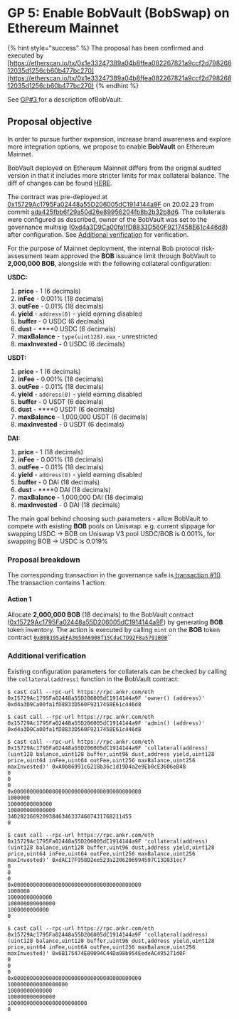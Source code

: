 # GP 5: Enable BobVault (BobSwap) on Ethereum Mainnet

{% hint style="success" %}
The proposal has been confirmed and executed by [https://etherscan.io/tx/0x1e33247389a04b8ffea082267821a9ccf2d79826812035d1256cb60b477bc270](https://etherscan.io/tx/0x1e33247389a04b8ffea082267821a9ccf2d79826812035d1256cb60b477bc270)
{% endhint %}

See [GP#3 ](gp-3-enable-bobvault-bobswap-for-public-use.md)for a description ofBobVault.

## Proposal objective

In order to pursue further expansion, increase brand awareness and explore more integration options, we propose to enable **BobVault** on Ethereum Mainnet.

BobVault deployed on Ethereum Mainnet differs from the original audited version in that it includes more stricter limits for max collateral balance. The diff of changes can be found [HERE](https://github.com/zkBob/zkbob-contracts/compare/c78a75c06aa43c708fa8422c8ceab7ea06e038d6...5202aed484df76ced3a79bea2b693ffbf45103f2).

The contract was pre-deployed at [0x15729Ac1795Fa02448a55D206005dC1914144a9F](https://etherscan.io/address/0x15729Ac1795Fa02448a55D206005dC1914144a9F) on 20.02.23 from commit [ada425fbb6f29a50d26e89956204fb8b2b32b8d6](https://github.com/zkBob/zkbob-contracts/tree/ada425fbb6f29a50d26e89956204fb8b2b32b8d6). The collaterals were configured as described, owner of the BobVault was set to the governance multisig ([0xd4a3D9Ca00fa1fD8833D560F9217458E61c446d8](https://etherscan.io/address/0xd4a3D9Ca00fa1fD8833D560F9217458E61c446d8)) after configuration. See [Additional verification](https://www.notion.so/Additional-verification-962dc66f98634005996cbbaaccb1e744) for verification.

For the purpose of Mainnet deployment, the internal Bob protocol risk-assessment team approved the **BOB** issuance limit through BobVault to **2,000,000 BOB**, alongside with the following collateral configuration:

**USDC:**

1. **price** - 1 (6 decimals)
2. **inFee** - 0.001% (18 decimals)
3. **outFee** - 0.01% (18 decimals)
4. **yield** - `address(0)` - yield earning disabled
5. **buffer** - 0 USDC (6 decimals)
6. **dust** - \*\*\*\*0 USDC (6 decimals)
7. **maxBalance** - `type(uint128).max` - unrestricted
8. **maxInvested** - 0 USDC (6 decimals)

**USDT:**

1. **price** - 1 (6 decimals)
2. **inFee** - 0.001% (18 decimals)
3. **outFee** - 0.01% (18 decimals)
4. **yield** - `address(0)` - yield earning disabled
5. **buffer** - 0 USDT (6 decimals)
6. **dust** - \*\*\*\*0 USDT (6 decimals)
7. **maxBalance** - 1,000,000 USDT (6 decimals)
8. **maxInvested** - 0 USDT (6 decimals)

**DAI:**

1. **price** - 1 (18 decimals)
2. **inFee** - 0.001% (18 decimals)
3. **outFee** - 0.01% (18 decimals)
4. **yield** - `address(0)` - yield earning disabled
5. **buffer** - 0 DAI (18 decimals)
6. **dust** - \*\*\*\*0 DAI (18 decimals)
7. **maxBalance** - 1,000,000 DAI (18 decimals)
8. **maxInvested** - 0 DAI (18 decimals)

The main goal behind choosing such parameters - allow BobVault to compete with existing **BOB** pools on Uniswap. e.g. current slippage for swapping USDC → BOB on Uniswap V3 pool USDC/BOB is 0.001%, for swapping BOB → USDC is 0.019%

### Proposal breakdown

The corresponding transaction in the governance safe is[ transaction #10](https://app.safe.global/eth:0xd4a3D9Ca00fa1fD8833D560F9217458E61c446d8/transactions/tx?id=multisig\_0xd4a3D9Ca00fa1fD8833D560F9217458E61c446d8\_0x7098c6594535272e35904aa4065d040d08cbfe4cf3a482a84b284f30c7245c5e). The transaction contains 1 action:

#### Action 1

Allocate **2,000,000 BOB** (18 decimals) to the BobVault contract ([0x15729Ac1795Fa02448a55D206005dC1914144a9F](https://etherscan.io/address/0x15729Ac1795Fa02448a55D206005dC1914144a9F)) by generating **BOB** token inventory. The action is executed by calling `mint` on the **BOB** token contract [`0xB0B195aEFA3650A6908f15CdaC7D92F8a5791B0B`](https://etherscan.io/address/0xb0b195aefa3650a6908f15cdac7d92f8a5791b0b#code)``

### Additional verification

Existing configuration parameters for collaterals can be checked by calling the  `collateral(address)` function in the BobVault contract:

```coq
$ cast call --rpc-url https://rpc.ankr.com/eth 0x15729Ac1795Fa02448a55D206005dC1914144a9F 'owner() (address)'
0xd4a3D9Ca00fa1fD8833D560F9217458E61c446d8

$ cast call --rpc-url https://rpc.ankr.com/eth 0x15729Ac1795Fa02448a55D206005dC1914144a9F 'admin() (address)'
0xd4a3D9Ca00fa1fD8833D560F9217458E61c446d8

$ cast call --rpc-url https://rpc.ankr.com/eth 0x15729Ac1795Fa02448a55D206005dC1914144a9F 'collateral(address) (uint128 balance,uint128 buffer,uint96 dust,address yield,uint128 price,uint64 inFee,uint64 outFee,uint256 maxBalance,uint256 maxInvested)' 0xA0b86991c6218b36c1d19D4a2e9Eb0cE3606eB48
0
0
0
0x0000000000000000000000000000000000000000
1000000
10000000000000
100000000000000
340282366920938463463374607431768211455
0

$ cast call --rpc-url https://rpc.ankr.com/eth 0x15729Ac1795Fa02448a55D206005dC1914144a9F 'collateral(address) (uint128 balance,uint128 buffer,uint96 dust,address yield,uint128 price,uint64 inFee,uint64 outFee,uint256 maxBalance,uint256 maxInvested)' 0xdAC17F958D2ee523a2206206994597C13D831ec7
0
0
0
0x0000000000000000000000000000000000000000
1000000
10000000000000
100000000000000
1000000000000
0

$ cast call --rpc-url https://rpc.ankr.com/eth 0x15729Ac1795Fa02448a55D206005dC1914144a9F 'collateral(address) (uint128 balance,uint128 buffer,uint96 dust,address yield,uint128 price,uint64 inFee,uint64 outFee,uint256 maxBalance,uint256 maxInvested)' 0x6B175474E89094C44Da98b954EedeAC495271d0F
0
0
0
0x0000000000000000000000000000000000000000
1000000000000000000
10000000000000
100000000000000
1000000000000000000000000
0
```
